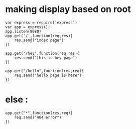 # making display based on root 
    var express = require('express')
    var app = express();
    app.listen(8080)
    app.get('/',function(req,res){
        res.send("index page")
    })

    app.get('/hey',function(req,res){
        res.send("this is hey page")
    })

    app.get("/hello",function(res,req){
        req.send("hello page is here")
    })


# else : 


    app.get("*",function(res,req){
        req.send("404 error")
    })
